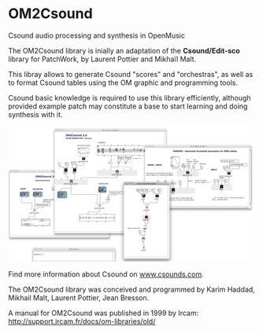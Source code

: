 # OM2Csound

Csound audio processing and synthesis in OpenMusic

The OM2Csound library is inially an adaptation of the **Csound/Edit-sco** library for PatchWork, by Laurent Pottier and Mikhaïl Malt.

This libray allows to generate Csound "scores" and "orchestras", as well as to format Csound tables using the OM graphic and programming tools.

Csound basic knowledge is required to use this library efficiently, although provided example patch may constitute a base to start learning and doing synthesis with it.


<img src="docs/images/OM2Csound2.png">


Find more information about Csound on www.csounds.com.

The OM2Csound library was conceived and programmed by Karim Haddad, Mikhail Malt, Laurent Pottier, Jean Bresson.

A manual for OM2Csound was published in 1999 by Ircam: http://support.ircam.fr/docs/om-libraries/old/
